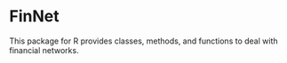 # FinNet
This package for R provides classes, methods, and functions to deal with financial networks. 
